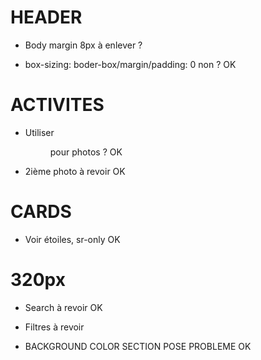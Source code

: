 # HEADER

- Body margin 8px à enlever ?

- box-sizing: boder-box/margin/padding: 0 non ? OK

# ACTIVITES

- Utiliser <figure> pour photos ? OK

- 2ième photo à revoir OK

# CARDS

- Voir étoiles, sr-only OK

# 320px

- Search à revoir OK

* Filtres à revoir

- BACKGROUND COLOR SECTION POSE PROBLEME OK
